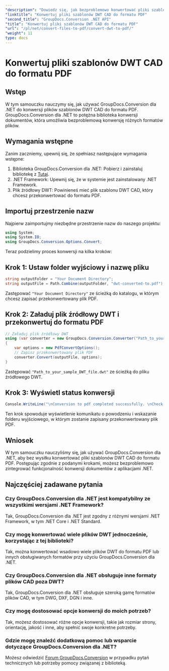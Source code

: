```yaml
---
"description": "Dowiedz się, jak bezproblemowo konwertować pliki szablonów DWT CAD do formatu PDF przy użyciu GroupDocs.Conversion for .NET."
"linktitle": "Konwertuj pliki szablonów DWT CAD do formatu PDF"
"second_title": "GroupDocs.Conversion .NET API"
"title": "Konwertuj pliki szablonów DWT CAD do formatu PDF"
"url": "/pl/net/convert-files-to-pdf/convert-dwt-to-pdf/"
"weight": 11
type: docs
---
```

# Konwertuj pliki szablonów DWT CAD do formatu PDF

## Wstęp
W tym samouczku nauczymy się, jak używać GroupDocs.Conversion dla .NET do konwersji plików szablonów DWT CAD do formatu PDF. GroupDocs.Conversion dla .NET to potężna biblioteka konwersji dokumentów, która umożliwia bezproblemową konwersję różnych formatów plików.
## Wymagania wstępne
Zanim zaczniemy, upewnij się, że spełniasz następujące wymagania wstępne:
1. Biblioteka GroupDocs.Conversion dla .NET: Pobierz i zainstaluj bibliotekę z [Tutaj](https://releases.groupdocs.com/conversion/net/).
2. .NET Framework: Upewnij się, że w systemie jest zainstalowany .NET Framework.
3. Plik źródłowy DWT: Powinieneś mieć plik szablonu DWT CAD, który chcesz przekonwertować do formatu PDF.

## Importuj przestrzenie nazw
Najpierw zaimportujmy niezbędne przestrzenie nazw do naszego projektu:
```csharp
using System;
using System.IO;
using GroupDocs.Conversion.Options.Convert;
```
Teraz podzielimy proces konwersji na kilka kroków:
## Krok 1: Ustaw folder wyjściowy i nazwę pliku
```csharp
string outputFolder = "Your Document Directory";
string outputFile = Path.Combine(outputFolder, "dwt-converted-to.pdf");
```
Zastępować `"Your Document Directory"` ze ścieżką do katalogu, w którym chcesz zapisać przekonwertowany plik PDF.
## Krok 2: Załaduj plik źródłowy DWT i przekonwertuj do formatu PDF
```csharp
// Załaduj plik źródłowy DWT
using (var converter = new GroupDocs.Conversion.Converter("Path_to_your_sample_DWT_file.dwt"))
{
    var options = new PdfConvertOptions();
    // Zapisz przekonwertowany plik PDF
    converter.Convert(outputFile, options);
}
```
Zastępować `"Path_to_your_sample_DWT_file.dwt"` ze ścieżką do pliku źródłowego DWT.
## Krok 3: Wyświetl status konwersji
```csharp
Console.WriteLine("\nConversion to pdf completed successfully. \nCheck output in {0}", outputFolder);
```
Ten krok spowoduje wyświetlenie komunikatu o powodzeniu i wskazanie folderu wyjściowego, w którym zostanie zapisany przekonwertowany plik PDF.

## Wniosek
W tym samouczku nauczyliśmy się, jak używać GroupDocs.Conversion dla .NET, aby bez wysiłku konwertować pliki szablonów DWT CAD do formatu PDF. Postępując zgodnie z podanymi krokami, możesz bezproblemowo zintegrować funkcjonalność konwersji dokumentów z aplikacjami .NET.
## Najczęściej zadawane pytania
### Czy GroupDocs.Conversion dla .NET jest kompatybilny ze wszystkimi wersjami .NET Framework?
Tak, GroupDocs.Conversion dla .NET jest zgodny z różnymi wersjami .NET Framework, w tym .NET Core i .NET Standard.
### Czy mogę konwertować wiele plików DWT jednocześnie, korzystając z tej biblioteki?
Tak, można konwertować wsadowo wiele plików DWT do formatu PDF lub innych obsługiwanych formatów przy użyciu GroupDocs.Conversion dla .NET.
### Czy GroupDocs.Conversion dla .NET obsługuje inne formaty plików CAD poza DWT?
Tak, GroupDocs.Conversion dla .NET obsługuje szeroką gamę formatów plików CAD, w tym DWG, DXF, DGN i inne.
### Czy mogę dostosować opcje konwersji do moich potrzeb?
Tak, możesz dostosować różne opcje konwersji, takie jak rozmiar strony, orientację, jakość i inne, aby spełnić swoje konkretne potrzeby.
### Gdzie mogę znaleźć dodatkową pomoc lub wsparcie dotyczące GroupDocs.Conversion dla .NET?
Możesz odwiedzić [Forum GroupDocs.Conversion](https://forum.groupdocs.com/c/conversion/11) w przypadku pytań technicznych lub potrzeby pomocy związanej z biblioteką.